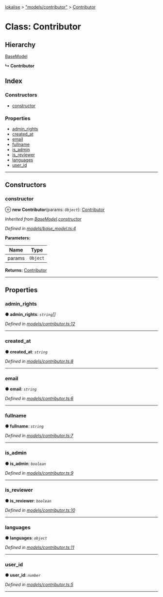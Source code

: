 [lokalise](../README.md) > ["models/contributor"](../modules/_models_contributor_.md) > [Contributor](../classes/_models_contributor_.contributor.md)

# Class: Contributor

## Hierarchy

 [BaseModel](_models_base_model_.basemodel.md)

**↳ Contributor**

## Index

### Constructors

* [constructor](_models_contributor_.contributor.md#constructor)

### Properties

* [admin_rights](_models_contributor_.contributor.md#admin_rights)
* [created_at](_models_contributor_.contributor.md#created_at)
* [email](_models_contributor_.contributor.md#email)
* [fullname](_models_contributor_.contributor.md#fullname)
* [is_admin](_models_contributor_.contributor.md#is_admin)
* [is_reviewer](_models_contributor_.contributor.md#is_reviewer)
* [languages](_models_contributor_.contributor.md#languages)
* [user_id](_models_contributor_.contributor.md#user_id)

---

## Constructors

<a id="constructor"></a>

###  constructor

⊕ **new Contributor**(params: *`Object`*): [Contributor](_models_contributor_.contributor.md)

*Inherited from [BaseModel](_models_base_model_.basemodel.md).[constructor](_models_base_model_.basemodel.md#constructor)*

*Defined in [models/base_model.ts:4](https://github.com/lokalise/node-lokalise-api/blob/4987c08/src/models/base_model.ts#L4)*

**Parameters:**

| Name | Type |
| ------ | ------ |
| params | `Object` |

**Returns:** [Contributor](_models_contributor_.contributor.md)

___

## Properties

<a id="admin_rights"></a>

###  admin_rights

**● admin_rights**: *`string`[]*

*Defined in [models/contributor.ts:12](https://github.com/lokalise/node-lokalise-api/blob/4987c08/src/models/contributor.ts#L12)*

___
<a id="created_at"></a>

###  created_at

**● created_at**: *`string`*

*Defined in [models/contributor.ts:8](https://github.com/lokalise/node-lokalise-api/blob/4987c08/src/models/contributor.ts#L8)*

___
<a id="email"></a>

###  email

**● email**: *`string`*

*Defined in [models/contributor.ts:6](https://github.com/lokalise/node-lokalise-api/blob/4987c08/src/models/contributor.ts#L6)*

___
<a id="fullname"></a>

###  fullname

**● fullname**: *`string`*

*Defined in [models/contributor.ts:7](https://github.com/lokalise/node-lokalise-api/blob/4987c08/src/models/contributor.ts#L7)*

___
<a id="is_admin"></a>

###  is_admin

**● is_admin**: *`boolean`*

*Defined in [models/contributor.ts:9](https://github.com/lokalise/node-lokalise-api/blob/4987c08/src/models/contributor.ts#L9)*

___
<a id="is_reviewer"></a>

###  is_reviewer

**● is_reviewer**: *`boolean`*

*Defined in [models/contributor.ts:10](https://github.com/lokalise/node-lokalise-api/blob/4987c08/src/models/contributor.ts#L10)*

___
<a id="languages"></a>

###  languages

**● languages**: *`object`*

*Defined in [models/contributor.ts:11](https://github.com/lokalise/node-lokalise-api/blob/4987c08/src/models/contributor.ts#L11)*

___
<a id="user_id"></a>

###  user_id

**● user_id**: *`number`*

*Defined in [models/contributor.ts:5](https://github.com/lokalise/node-lokalise-api/blob/4987c08/src/models/contributor.ts#L5)*

___

